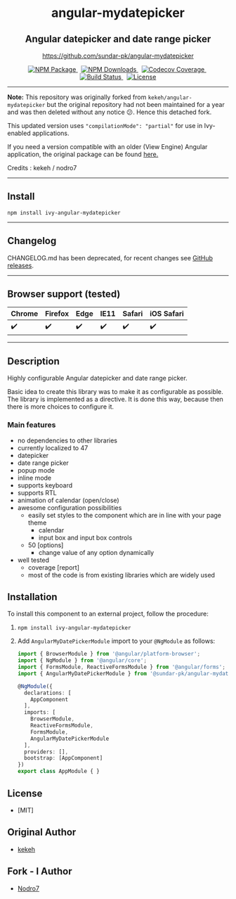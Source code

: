 <h1 align="center">angular-mydatepicker</h1>

<h2 align="center">Angular datepicker and date range picker</h2>

<p align="center">
  <a href="https://github.com/sundar-pk/angular-mydatepicker">
         https://github.com/sundar-pk/angular-mydatepicker 
  </a>
</p>

<p align="center">
  <a href="https://www.npmjs.com/package/@sundar-pk/angular-mydatepicker">
    <img src="https://img.shields.io/npm/v/@sundar-pk/angular-mydatepicker?logo=npm&logoColor=green&style=for-the-badge" alt="NPM Package" />
  </a>&nbsp;

  <a href="https://www.npmjs.com/package/@sundar-pk/angular-mydatepicker">
    <img src="https://img.shields.io/npm/dm/@sundar-pk/angular-mydatepicker?logo=npm&style=for-the-badge" alt="NPM Downloads" />
  </a>&nbsp;

  <a href="https://app.codecov.io/gh/sundar-pk/angular-mydatepicker">
    <img src="https://img.shields.io/codecov/c/gh/sundar-pk/angular-mydatepicker?logo=codecov&style=for-the-badge" alt="Codecov Coverage" />
  </a>&nbsp;

  <a href="https://github.com/sundar-pk/angular-mydatepicker/actions">
    <img src="https://img.shields.io/github/actions/workflow/status/sundar-pk/angular-mydatepicker/npm-publish.yml?logo=github&style=for-the-badge" alt="Build Status" />
  </a>&nbsp;

  <a href="https://github.com/sundar-pk/angular-mydatepicker/blob/master/LICENSE">
    <img src="https://img.shields.io/github/license/sundar-pk/angular-mydatepicker?&style=for-the-badge" alt="License" />
  </a>
</p>

---

**Note:** This repository was originally forked from `kekeh/angular-mydatepicker` but the original repository had not been maintained for a year and was then deleted without any notice :confused:. Hence this detached fork.

This updated version uses `"compilationMode": "partial"` for use in Ivy-enabled applications.

If you need a version compatible with an older (View Engine) Angular application, the original package can be found [here.](https://www.npmjs.com/package/angular-mydatepicker)

Credits : kekeh / nodro7

---
## Install

```console
npm install ivy-angular-mydatepicker
```
---

## Changelog

CHANGELOG.md has been deprecated, for recent changes see [GitHub releases](https://github.com/sundar-pk/angular-mydatepicker/releases).

---

## Browser support (tested)

| Chrome | Firefox | Edge | IE11 | Safari | iOS Safari |
| :------------- | :------------- | :----| :---------- | :----| :---------- |
| :heavy_check_mark: | :heavy_check_mark: | :heavy_check_mark: | :heavy_check_mark: | :heavy_check_mark: | :heavy_check_mark: |

---

## Description

Highly configurable Angular datepicker and date range picker.

Basic idea to create this library was to make it as configurable as possible. The library is implemented as a directive. It is done this way, because then there is more choices to configure it.

### Main features

* no dependencies to other libraries
* currently localized to 47 
* datepicker
* date range picker
* popup mode
* inline mode
* supports keyboard
* supports RTL
* animation of calendar (open/close)
* awesome configuration possibilities
  * easily set styles to the component which are in line with your page theme
    * calendar
    * input box and input box controls
  * 50 [options]
    * change value of any option dynamically
* well tested
  * coverage [report]
  * most of the code is from existing libraries which are widely used

## Installation

To install this component to an external project, follow the procedure:

1. `npm install ivy-angular-mydatepicker`

2. Add `AngularMyDatePickerModule` import to your `@NgModule` as follows:

    ```ts
    import { BrowserModule } from '@angular/platform-browser';
    import { NgModule } from '@angular/core';
    import { FormsModule, ReactiveFormsModule } from '@angular/forms';
    import { AngularMyDatePickerModule } from '@sundar-pk/angular-mydatepicker';

    @NgModule({
      declarations: [
        AppComponent
      ],
      imports: [
        BrowserModule,
        ReactiveFormsModule,
        FormsModule,
        AngularMyDatePickerModule
      ],
      providers: [],
      bootstrap: [AppComponent]
    })
    export class AppModule { }
    ```

## License

* [MIT]

## Original Author

* [kekeh](https://github.com/kekeh)

## Fork - I Author

* [Nodro7](https://github.com/nodro7)